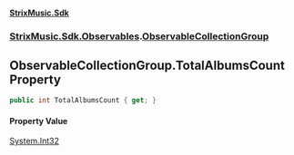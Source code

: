 #### [StrixMusic.Sdk](./index.md 'index')
### [StrixMusic.Sdk.Observables](./StrixMusic-Sdk-Observables.md 'StrixMusic.Sdk.Observables').[ObservableCollectionGroup](./StrixMusic-Sdk-Observables-ObservableCollectionGroup.md 'StrixMusic.Sdk.Observables.ObservableCollectionGroup')
## ObservableCollectionGroup.TotalAlbumsCount Property
```csharp
public int TotalAlbumsCount { get; }
```
#### Property Value
[System.Int32](https://docs.microsoft.com/en-us/dotnet/api/System.Int32 'System.Int32')  
